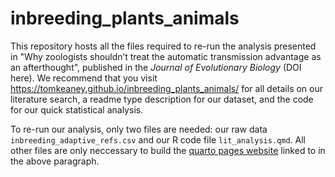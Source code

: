 # inbreeding_plants_animals

This repository hosts all the files required to re-run the analysis presented in "Why zoologists shouldn’t treat the automatic transmission advantage as an afterthought", published in the _Journal of Evolutionary Biology_ (DOI here). We recommend that you visit https://tomkeaney.github.io/inbreeding_plants_animals/ for all details on our literature search, a readme type description for our dataset, and the code for our quick statistical analysis.

To re-run our analysis, only two files are needed: our raw data `inbreeding_adaptive_refs.csv` and our R code file `lit_analysis.qmd`. All other files are only neccessary to build the [quarto pages website](https://tomkeaney.github.io/inbreeding_plants_animals/) linked to in the above paragraph. 
